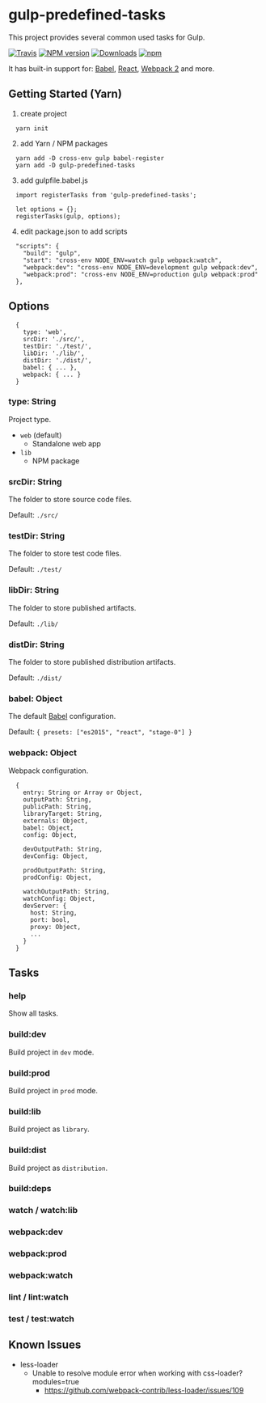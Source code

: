 # gulp-predefined-tasks

This project provides several common used tasks for Gulp.

[![Travis][build-badge]][build]
[![NPM version][npm-image]][npm-url]
[![Downloads][downloads-image]][npm-url]
[![npm][npm-badge]][npm]

It has built-in support for: [Babel][babel], [React][react], [Webpack 2][webpack] and more.

## Getting Started (Yarn)

1. create project

```
  yarn init
```

2. add Yarn / NPM packages

```
  yarn add -D cross-env gulp babel-register
  yarn add -D gulp-predefined-tasks
```

3. add gulpfile.babel.js

```
  import registerTasks from 'gulp-predefined-tasks';

  let options = {};
  registerTasks(gulp, options);
```

4. edit package.json to add scripts

```
  "scripts": {
    "build": "gulp",
    "start": "cross-env NODE_ENV=watch gulp webpack:watch",
    "webpack:dev": "cross-env NODE_ENV=development gulp webpack:dev",
    "webpack:prod": "cross-env NODE_ENV=production gulp webpack:prod"
  },
```

## Options

```
  {
    type: 'web',
    srcDir: './src/',
    testDir: './test/',
    libDir: './lib/',
    distDir: './dist/',
    babel: { ... },
    webpack: { ... }
  }
```

### type: String

Project type.

- `web` (default)
  - Standalone web app
- `lib`
  - NPM package

### srcDir: String

The folder to store source code files.

Default: `./src/`

### testDir: String

The folder to store test code files.

Default: `./test/`

### libDir: String

The folder to store published artifacts.

Default: `./lib/`

### distDir: String

The folder to store published distribution artifacts.

Default: `./dist/`

### babel: Object

The default [Babel][babel] configuration.

Default: `{ presets: ["es2015", "react", "stage-0"] }`

### webpack: Object

Webpack configuration.

```
  {
    entry: String or Array or Object,
    outputPath: String,
    publicPath: String,
    libraryTarget: String,
    externals: Object,
    babel: Object,
    config: Object,

    devOutputPath: String,
    devConfig: Object,

    prodOutputPath: String,
    prodConfig: Object,

    watchOutputPath: String,
    watchConfig: Object,
    devServer: {
      host: String,
      port: bool,
      proxy: Object,
      ...
    }
  }
```

## Tasks

### help

Show all tasks.

### build:dev

Build project in `dev` mode.

### build:prod

Build project in `prod` mode.

### build:lib

Build project as `library`.

### build:dist

Build project as `distribution`.

### build:deps

### watch / watch:lib

### webpack:dev

### webpack:prod

### webpack:watch

### lint / lint:watch

### test / test:watch

## Known Issues

- less-loader
  - Unable to resolve module error when working with css-loader?modules=true
    - https://github.com/webpack-contrib/less-loader/issues/109

[build-badge]: https://travis-ci.org/zhengcan/gulp-predefined-tasks.svg?branch=master
[build]: https://travis-ci.org/zhengcan/gulp-predefined-tasks
[downloads-image]: https://img.shields.io/npm/dm/gulp-predefined-tasks.svg
[npm-image]: https://img.shields.io/npm/v/gulp-predefined-tasks.svg
[npm-url]: https://www.npmjs.com/package/gulp-predefined-tasks
[npm-badge]: https://badge.fury.io/js/gulp-predefined-tasks.svg
[npm]: https://badge.fury.io/js/gulp-predefined-tasks
[gulp]: https://github.com/gulpjs/gulp
[babel]: https://github.com/babel/babel
[react]: https://github.com/facebook/react
[webpack]: https://github.com/webpack/webpack
